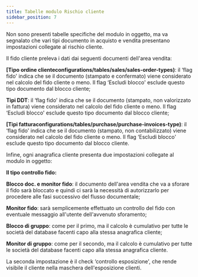 ```yaml
---
title: Tabelle modulo Rischio cliente
sidebar_position: 7
---
```


Non sono presenti tabelle specifiche del modulo in oggetto, ma va segnalato che vari tipi documento in acquisto e vendita presentano impostazioni collegate al rischio cliente.

Il fido cliente preleva i dati dai seguenti documenti dell'area vendita:

**[Tipo ordine clienteconfigurations/tables/sales/sales-order-types)**: il ‘flag fido' indica che se il documento (stampato e confermato) viene considerato nel calcolo del fido cliente o meno. Il flag ‘Escludi blocco' esclude questo tipo documento dal blocco cliente;

**Tipi DDT**: il ‘flag fido' indica che se il documento (stampato, non valorizzato in fattura) viene considerato nel calcolo del fido cliente o meno. Il flag ‘Escludi blocco' esclude questo tipo documento dal blocco cliente;

**[Tipi fatturaconfigurations/tables/purchase/purchase-invoices-type)**: il ‘flag fido' indica che se il documento (stampato, non contabilizzato) viene considerato nel calcolo del fido cliente o meno. Il flag ‘Escludi blocco' esclude questo tipo documento dal blocco cliente.

Infine, ogni anagrafica cliente presenta due impostazioni collegate al modulo in oggetto:

**Il tipo controllo fido:** 

**Blocco doc. e monitor fido**: il documento dell'area vendita che va a sforare il fido sarà bloccato e quindi ci sarà la necessità di autorizzarlo per procedere alle fasi successivo del flusso documentale;

**Monitor fido**: sarà semplicemente effettuato un controllo del fido con eventuale messaggio all'utente dell'avvenuto sforamento;

**Blocco di gruppo**: come per il primo, ma il calcolo è cumulativo per tutte le società del database facenti capo alla stessa anagrafica cliente;

**Monitor di gruppo**: come per il secondo, ma il calcolo è cumulativo per tutte le società del database facenti capo alla stessa anagrafica cliente.

La seconda impostazione è il check ‘controllo esposizione', che rende visibile il cliente nella maschera dell'esposizione clienti.







